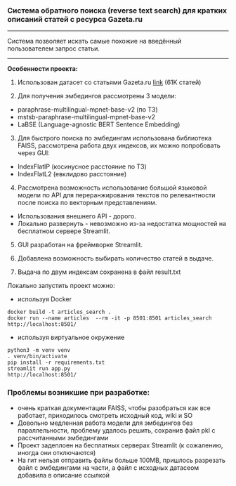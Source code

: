 ### Cистема обратного поиска (reverse text search) для кратких описаний статей с ресурса Gazeta.ru


---
Система позволяет искать самые похожие на введённый пользователем запрос статьи.

---

**Особенности проекта:**

1. Использован датасет со статьями Gazeta.ru [link](https://huggingface.co/datasets/IlyaGusev/gazeta) (61K статей)

2. Для получения эмбедингов рассмотрены 3 модели:
- paraphrase-multilingual-mpnet-base-v2 (по ТЗ)
- mstsb-paraphrase-multilingual-mpnet-base-v2
- LaBSE (Language-agnostic BERT Sentence Embedding)

3. Для быстрого поиска по эмбедингам использована библиотека FAISS, рассмотрена работа двух индексов, их можно попробовать через GUI:
- IndexFlatIP (косинусное расстояние по ТЗ)
- IndexFlatL2 (евклидово расстояние)

4. Рассмотрена возможность использование большой языковой модели по API для переранжирования текстов по релевантности после поиска по векторным представлениям. 

- Использования внешнего API - дорого.
- Локально развернуть - невозможно из-за недостатка мощностей на бесплатном сервере Streamlit.

5. GUI разработан на фреймворке Streamlit.

6. Добавлена возможность выбирать количество статей в выдаче.

7. Выдача по двум индексам сохранена в файл result.txt


Локально запустить проект можно:
- используя Docker
```
docker build -t articles_search .
docker run --name articles  --rm -it -p 8501:8501 articles_search
http://localhost:8501/
```
- используя виртуальное окружение
```
python3 -m venv venv
. venv/bin/activate
pip install -r requirements.txt
streamlit run app.py
http://localhost:8501/
```

### Проблемы возникшие при разработке:

- очень краткая документации FAISS, чтобы разобраться как все работает, приходилось смотреть исходный код, wiki и SO
- Довольно медленная работа модели для эмбедингов без параллельности, проблему удалось решить, сохранив файл pkl с рассчитанными эмбедингами
- Проект задеплоен на бесплатных серверах Streamlit (к сожалению, иногда они отключаются)
- На гит нельзя отправить файлы больше 100МB, пришлось разрезать файл c эмбедингами на части, а файл с исходных датасеом добавила в описание ссылкой